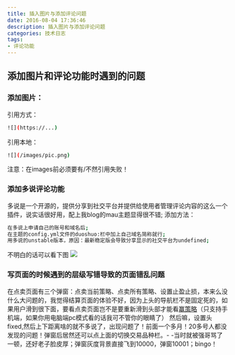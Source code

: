 ```yaml
---
title: 插入图片与添加评论问题
date: 2016-08-04 17:36:46
description: 插入图片与添加评论问题
categories: 技术日志
tags:
- 评论功能
---
```


## 添加图片和评论功能时遇到的问题
### 添加图片：
引用方式：
```bash
![](https://...)
```
引用本地：
```bash
![](/images/pic.png)
```
注意：在images前必须要有/不然引用失败！

### 添加多说评论功能
多说是一个开源的，提供分享到社交平台并提供给使用者管理评论内容的这么一个插件，说实话很好用，配上我blog的mau主题显得很不错;
添加方法：
```bash
在多说上申请自己的账号和域名后;
在主题的config.yml文件的duoshuo:栏中加上自己域名简称就行;
用多说的unstable版本，原因：最新稳定版会导致分享显示的社交平台为undefined;
```
不明白的话可以看下图
![](/images/duoshuoConfig.jpg)

### 写页面的时候遇到的层级写错导致的页面错乱问题
在点卖页面有三个弹窗：点卖当前策略、点卖所有策略、设置止盈止损，本来么没什么大问题的，我觉得结算页面的体验不好，因为上头的导航栏不是固定死的，如果用户滑到很下面，要看点卖页面岂不是要重新滑到头部才能看[赢策略](http://ycl.yztz.com)（只支持手机端，如果你用电脑端pc模式看的话我可不管你的眼睛了）
然后嘛，设置头fixed,然后上下距离啥的就不多说了，出现问题了！前面一个多月！20多号人都没发现的问题！弹窗后居然还可以点上面的切换交易品种栏。- -当时就被强哥骂了一顿，还好老子脸皮厚；弹窗灰度背景直接飞到10000，弹窗10001；bingo！
